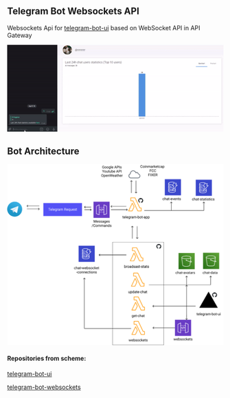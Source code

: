 ## Telegram Bot Websockets API

Websockets Api for [telegram-bot-ui](https://github.com/EugeneDraitsev/telegram-bot-ui) based on WebSocket API in API Gateway

![demo](.github/demo.gif)

## Bot Architecture
![architecture](.github/architecture.png)

#### Repositories from scheme:

[telegram-bot-ui](https://github.com/EugeneDraitsev/telegram-bot-ui)

[telegram-bot-websockets](https://github.com/EugeneDraitsev/telegram-bot-websockets)


